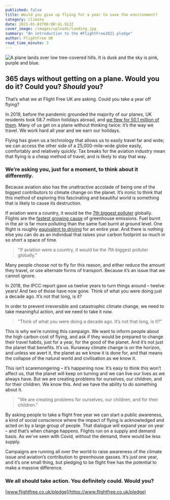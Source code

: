 ```yaml
---
published: false
title: Would you give up flying for a year to save the environment?
category: climate
date: 2021-01-01T06:00:41.912Z
cover_image: /images/uploads/landing.jpg
summary: "An introduction to the #FlightFree2021 pledge"
author: FlightFree UK
read_time_minute: 3
---
```

![A plane lands over low tree-covered hills. It is dusk and the sky is pink, purple and blue. ](/images/uploads/landing.jpg)

## 365 days without getting on a plane. Would you do it? Could you? *Should* you?

That’s what we at Flight Free UK are asking. Could you take a year off flying?

In 2019, before the pandemic grounded the majority of our planes, UK residents took 58.7 million holidays abroad, and [we flew for 50.1 million of them](https://www.ons.gov.uk/peoplepopulationandcommunity/leisureandtourism/datasets/ukresidentsvisitsabroad). Many of us get on a plane without thinking twice: it’s the way we travel. We work hard all year and we earn our holidays. 

Flying has given us a technology that allows us to easily travel far and wide; we can access the other side of a 25,000-mile-wide globe easily, comfortably and relatively quickly. Tax breaks for the aviation industry mean that flying is a cheap method of travel, and is likely to stay that way. 

### We’re asking you, just for a moment, to think about it differently.

Because aviation also has the unattractive accolade of being one of the biggest contributors to climate change on the planet. It’s ironic to think that this method of exploring this fascinating and beautiful world is something that is likely to cause its destruction. 

If aviation were a country, it would be the [7th biggest polluter](http://afreeride.org/about/) globally. Flights are the [fastest growing cause](http://afreeride.org/about/) of greenhouse emissions. Fuel burnt in the air is far more polluting than the same fuel burnt at ground level. One flight is roughly [equivalent to driving](/why_flight_free) for an entire year. And there is nothing else you can do as an individual that raises your carbon footprint so much in so short a space of time.

> "If aviation were a country, it would be the 7th biggest polluter globally."

Many people choose not to fly for this reason, and either reduce the amount they travel, or use alternate forms of transport. Because it’s an issue that we cannot ignore. 

In 2018, the IPCC report gave us twelve years to turn things around – twelve years! And two of those have now gone. Think of what you were doing just a decade ago. It’s not that long, is it? 

In order to prevent irreversible and catastrophic climate change, we need to take meaningful action, and we need to take it now.

> "Think of what you were doing a decade ago. It’s not that long, is it?"

This is why we’re running this campaign. We want to inform people about the high carbon cost of flying, and ask if they would be prepared to change their travel habits, just for a year, for the good of the planet. And it’s not just the planet that benefits. It’s us. Runaway climate change is on the horizon, and unless we avert it, the planet as we know it is done for, and that means the collapse of the natural world and civilisation as we know it. 

This isn’t scaremongering – it’s happening now. It’s easy to think this won’t affect us, that the planet will keep on turning and we can live our lives as we always have. But we are creating problems for ourselves, our children, and for their children. We know this. And we have the ability to do something about it.

> "We are creating problems for ourselves, our children, and for their children."

By asking people to take a flight free year we can start a public awareness, a kind of social conscience where the impact of flying is acknowledged and acted on by a large group of people. That dialogue will expand year on year – and that’s when change happens. Flights run on a supply and demand basis. As we've seen with Covid, without the demand, there would be less supply.

Campaigns are running all over the world to raise awareness of the climate issue and aviation’s contribution to greenhouse gasses. It’s just one year, and it’s one small thing, but pledging to be flight free has the potential to make a massive difference. 

### We all should take action. You definitely could. Would you?

[www.flightfree.co.uk/pledge](https://www.flightfree.co.uk/pledge)